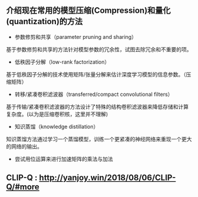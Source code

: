 ## 介绍现在常用的模型压缩(Compression)和量化(quantization)的方法

+ 参数修剪和共享（parameter pruning and sharing）

基于参数修剪和共享的方法针对模型参数的冗余性，试图去除冗余和不重要的项。

+ 低秩因子分解（low-rank factorization）

基于低秩因子分解的技术使用矩阵/张量分解来估计深度学习模型的信息参数。（压缩矩阵）

+ 转移/紧凑卷积滤波器（transferred/compact convolutional filters）

基于传输/紧凑卷积滤波器的方法设计了特殊的结构卷积滤波器来降低存储和计算复杂度。(以为是压缩卷积核，这里并不理解)

+ 知识蒸馏（knowledge distillation）

知识蒸馏方法通过学习一个蒸馏模型，训练一个更紧凑的神经网络来重现一个更大的网络的输出。 

+ 尝试用位运算来进行加速矩阵的乘法与加法

## CLIP-Q : http://yanjoy.win/2018/08/06/CLIP-Q/#more

